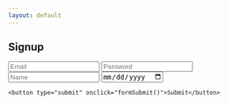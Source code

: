 ```yaml
---
layout: default
---
```


## Signup

 <div>
    <input type="text" id="email" name="email" placeholder="Email">
    <input type="password" id="password" name="password" required placeholder="Password">
    <input type="text" id="name" name="name" placeholder="Name">
    <input type="date" id="dob" name="dob" placeholder="MM-dd-yyyy">

    <button type="submit" onclick="formSubmit()">Submit</button>
</div>

<script type="text/javascript">
    if (sessionStorage["login"]){
      location.href = "{{site.baseurl}}";
    }

    function formSubmit() {
        let email = document.getElementById("email").value;
        let password = document.getElementById("password").value;
        let name = document.getElementById("name").value;
        let dob = document.getElementById("dob").value;

        var myHeaders = new Headers();
        myHeaders.append("Content-Type", "application/json");
        data = {email: email, password: password, name: name, dob: dob}
        var requestOptions = {
            method: 'POST',
            headers: myHeaders,
            credentials: 'include',
            redirect: 'follow',
            body: JSON.stringify(data)
        };
        fetch("https://csatri1.tk/api/person/post?email="+email+"&password="+password+"&name="+name+"&dob="+dob, requestOptions)
          .then(response => response.text())
          .then(result => {
              console.log(result);
              if (result == `${email} created successfully.`) {
                  alert("You are now signed up on YUMI!  Redirecting to login page.");
                  window.location.href = "{{site.baseurl}}/login";
              } else {
                  alert("Invalid data.  The email may already have an associated account.  Check formatting and try again!");
              }
          })
          .catch(error => console.log('error', error));
    }
</script>